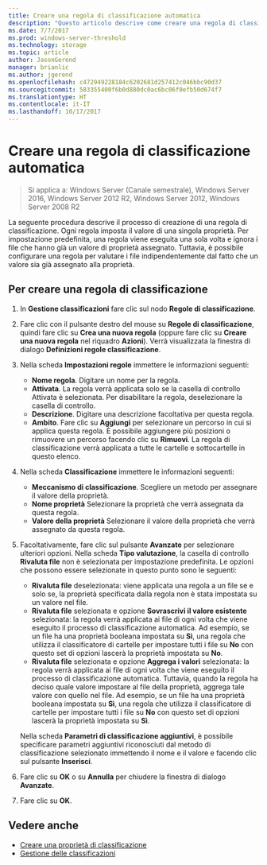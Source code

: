 ```yaml
---
title: Creare una regola di classificazione automatica
description: "Questo articolo descrive come creare una regola di classificazione per una proprietà."
ms.date: 7/7/2017
ms.prod: windows-server-threshold
ms.technology: storage
ms.topic: article
author: JasonGerend
manager: brianlic
ms.author: jgerend
ms.openlocfilehash: c472949228184c6202681d257412c046bbc90d37
ms.sourcegitcommit: 583355400f6b0d880dc0ac6bc06f0efb50d674f7
ms.translationtype: HT
ms.contentlocale: it-IT
ms.lasthandoff: 10/17/2017
---
```

# <a name="create-an-automatic-classification-rule"></a>Creare una regola di classificazione automatica

> Si applica a: Windows Server (Canale semestrale), Windows Server 2016, Windows Server 2012 R2, Windows Server 2012, Windows Server 2008 R2

La seguente procedura descrive il processo di creazione di una regola di classificazione. Ogni regola imposta il valore di una singola proprietà. Per impostazione predefinita, una regola viene eseguita una sola volta e ignora i file che hanno già un valore di proprietà assegnato. Tuttavia, è possibile configurare una regola per valutare i file indipendentemente dal fatto che un valore sia già assegnato alla proprietà.

## <a name="to-create-a-classification-rule"></a>Per creare una regola di classificazione

1.  In **Gestione classificazioni** fare clic sul nodo **Regole di classificazione**.

2.  Fare clic con il pulsante destro del mouse su **Regole di classificazione**, quindi fare clic su **Crea una nuova regola** (oppure fare clic su **Creare una nuova regola** nel riquadro **Azioni**). Verrà visualizzata la finestra di dialogo **Definizioni regole classificazione**.

3.  Nella scheda **Impostazioni regole** immettere le informazioni seguenti:

    -   **Nome regola**. Digitare un nome per la regola.
    -   **Attivata**. La regola verrà applicata solo se la casella di controllo Attivata è selezionata. Per disabilitare la regola, deselezionare la casella di controllo.
    -   **Descrizione**. Digitare una descrizione facoltativa per questa regola.
    -   **Ambito**. Fare clic su **Aggiungi** per selezionare un percorso in cui si applica questa regola. È possibile aggiungere più posizioni o rimuovere un percorso facendo clic su **Rimuovi**. La regola di classificazione verrà applicata a tutte le cartelle e sottocartelle in questo elenco.

4.  Nella scheda **Classificazione** immettere le informazioni seguenti:

    -   **Meccanismo di classificazione**. Scegliere un metodo per assegnare il valore della proprietà.
    -   **Nome proprietà** Selezionare la proprietà che verrà assegnata da questa regola.
    -   **Valore della proprietà** Selezionare il valore della proprietà che verrà assegnato da questa regola.

5.  Facoltativamente, fare clic sul pulsante **Avanzate** per selezionare ulteriori opzioni. Nella scheda **Tipo valutazione**, la casella di controllo **Rivaluta file** non è selezionata per impostazione predefinita. Le opzioni che possono essere selezionate in questo punto sono le seguenti:

    -   **Rivaluta file** deselezionata: viene applicata una regola a un file se e solo se, la proprietà specificata dalla regola non è stata impostata su un valore nel file.
    -   **Rivaluta file** selezionata e opzione **Sovrascrivi il valore esistente** selezionata: la regola verrà applicata ai file di ogni volta che viene eseguito il processo di classificazione automatica. Ad esempio, se un file ha una proprietà booleana impostata su **Sì**, una regola che utilizza il classificatore di cartelle per impostare tutti i file su **No** con questo set di opzioni lascerà la proprietà impostata su **No**.
    -   **Rivaluta file** selezionata e opzione **Aggrega i valori** selezionata: la regola verrà applicata ai file di ogni volta che viene eseguito il processo di classificazione automatica. Tuttavia, quando la regola ha deciso quale valore impostare al file della proprietà, aggrega tale valore con quello nel file. Ad esempio, se un file ha una proprietà booleana impostata su **Sì**, una regola che utilizza il classificatore di cartelle per impostare tutti i file su **No** con questo set di opzioni lascerà la proprietà impostata su **Sì**.

    Nella scheda **Parametri di classificazione aggiuntivi**, è possibile specificare parametri aggiuntivi riconosciuti dal metodo di classificazione selezionato immettendo il nome e il valore e facendo clic sul pulsante **Inserisci**.

6.  Fare clic su **OK** o su **Annulla** per chiudere la finestra di dialogo **Avanzate**.

7.  Fare clic su **OK**.

## <a name="see-also"></a>Vedere anche

-   [Creare una proprietà di classificazione](create-classification-property.md)
-   [Gestione delle classificazioni](classification-management.md)